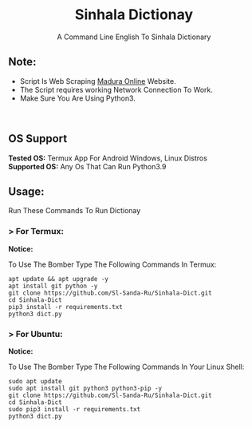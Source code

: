 <h1 align="center">Sinhala Dictionay</h1>
<p align="center">A Command Line English To Sinhala Dictionary</p>

## Note:
- Script Is Web Scraping <a href="https://www.maduraonline.com">Madura Online</a> Website.
- The Script requires working Network Connection To Work.
- Make Sure You Are Using Python3.
<br>

## OS Support
**Tested OS:**
Termux App For Android
Windows,
Linux Distros
<br>
**Supported OS:**
Any Os That Can Run Python3.9

## Usage:

Run These Commands To Run Dictionay

### > For Termux:

**Notice:**

To Use The Bomber Type The Following Commands In Termux:
```
apt update && apt upgrade -y
apt install git python -y
git clone https://github.com/Sl-Sanda-Ru/Sinhala-Dict.git
cd Sinhala-Dict
pip3 install -r requirements.txt
python3 dict.py
```
### > For Ubuntu:

**Notice:**

To Use The Bomber Type The Following Commands In Your Linux Shell:
```
sudo apt update
sudo apt install git python3 python3-pip -y
git clone https://github.com/Sl-Sanda-Ru/Sinhala-Dict.git
cd Sinhala-Dict
sudo pip3 install -r requirements.txt
python3 dict.py
```
